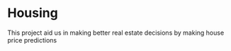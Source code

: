 # Housing
This project aid us in making better real estate decisions by making house price predictions
